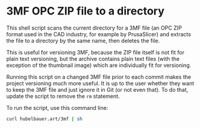 # 3MF OPC ZIP file to a directory

This shell script scans the current directory for a 3MF file (an OPC ZIP format
used in the CAD industry, for example by PrusaSlicer) and extracts the file to
a directory by the same name, then deletes the file.

This is useful for versioning 3MF, because the ZIP file itself is not fit for
plain text versioning, but the archive contains plain text files (with the
exception of the thumbnail image) which are individually fit for versioning.

Running this script on a changed 3MF file prior to each commit makes the project
versioning much more useful. It is up to the user whether they want to keep the
3MF file and just ignore it in Git (or not even that). To do that, update the
script to remove the `rm` statement.

To run the script, use this command line:

```sh
curl hubelbauer.art/3mf | sh
```
